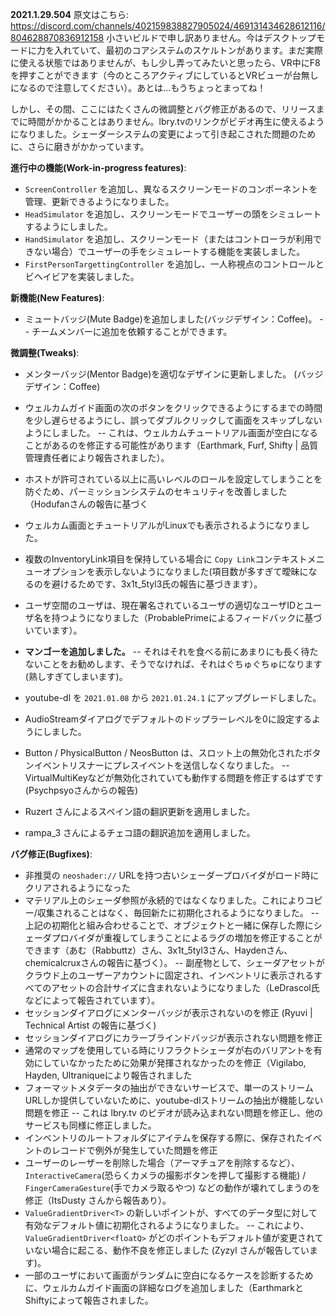 **2021.1.29.504**
原文はこちら: https://discord.com/channels/402159838827905024/469131434628612116/804628870836912158
小さいビルドで申し訳ありません。今はデスクトップモードに力を入れていて、最初のコアシステムのスケルトンがあります。まだ実際に使える状態ではありませんが、もし少し弄ってみたいと思ったら、VR中にF8を押すことができます（今のところアクティブにしているとVRビューが台無しになるので注意してください）。あとは…もうちょっとまってね！

しかし、その間、ここにはたくさんの微調整とバグ修正があるので、リリースまでに時間がかかることはありません。lbry.tvのリンクがビデオ再生に使えるようになりました。シェーダーシステムの変更によって引き起こされた問題のために、さらに磨きがかかっています。

**進行中の機能(Work-in-progress features)**:
- `ScreenController` を追加し、異なるスクリーンモードのコンポーネントを管理、更新できるようになりました。
- `HeadSimulator` を追加し、スクリーンモードでユーザーの頭をシミュレートするようにしました。
- `HandSimulator` を追加し、スクリーンモード（またはコントローラが利用できない場合）でユーザーの手をシミュレートする機能を実装しました。
- `FirstPersonTargettingController` を追加し、一人称視点のコントロールとビヘイビアを実装しました。

**新機能(New Features)**:
- ミュートバッジ(Mute Badge)を追加しました(バッジデザイン：Coffee)。
-- チームメンバーに追加を依頼することができます。

**微調整(Tweaks)**:
- メンターバッジ(Mentor Badge)を適切なデザインに更新しました。 (バッジデザイン：Coffee)
- ウェルカムガイド画面の次のボタンをクリックできるようにするまでの時間を少し遅らせるようにし、誤ってダブルクリックして画面をスキップしないようにしました。
-- これは、ウェルカムチュートリアル画面が空白になることがあるのを修正する可能性があります（Earthmark, Furf, Shifty | 品質管理責任者により報告されました）。
- ホストが許可されている以上に高いレベルのロールを設定してしまうことを防ぐため、パーミッションシステムのセキュリティを改善しました（Hodufanさんの報告に基づく
- ウェルカム画面とチュートリアルがLinuxでも表示されるようになりました。
- 複数のInventoryLink項目を保持している場合に `Copy Link`コンテキストメニューオプションを表示しないようになりました(項目数が多すぎて曖昧になるのを避けるためです、3x1t_5tyl3氏の報告に基づきます）。
- ユーザ空間のユーザは、現在署名されているユーザの適切なユーザIDとユーザ名を持つようになりました（ProbablePrimeによるフィードバックに基づいています）。
- **マンゴーを追加しました。**
-- それはそれを食べる前にあまりにも長く待たないことをお勧めします、そうでなければ、それはぐちゅぐちゅになります(熟しすぎてしまいます)。
- youtube-dl を `2021.01.08` から `2021.01.24.1` にアップグレードしました。
- AudioStreamダイアログでデフォルトのドップラーレベルを0に設定するようにしました。
- Button / PhysicalButton / NeosButton は、スロット上の無効化されたボタンイベントリスナーにプレスイベントを送信しなくなりました。
-- VirtualMultiKeyなどが無効化されていても動作する問題を修正するはずです (Psychpsyoさんからの報告)

- Ruzert さんによるスペイン語の翻訳更新を適用しました。
- rampa_3 さんによるチェコ語の翻訳追加を適用しました。

**バグ修正(Bugfixes)**:
- 非推奨の `neoshader://` URLを持つ古いシェーダープロバイダがロード時にクリアされるようになった
- マテリアル上のシェーダ参照が永続的ではなくなりました。これによりコピー/収集されることはなく、毎回新たに初期化されるようになりました。
-- 上記の初期化と組み合わせることで、オブジェクトと一緒に保存した際にシェーダプロバイダが重複してしまうことによるラグの増加を修正することができます（あむ（Rabbuttz）さん、3x1t_5tyl3さん、Haydenさん、chemicalcruxさんの報告に基づく）。
-- 副産物として、シェーダアセットがクラウド上のユーザーアカウントに固定され、インベントリに表示されるすべてのアセットの合計サイズに含まれないようになりました（LeDrascol氏などによって報告されています）。
- セッションダイアログにメンターバッジが表示されないのを修正 (Ryuvi | Technical Artist の報告に基づく)
- セッションダイアログにカラーブラインドバッジが表示されない問題を修正
- 通常のマップを使用している時にリフラクトシェーダが右のバリアントを有効にしていなかったために効果が発揮されなかったのを修正（Vigilabo, Hayden, Ultraniqueにより報告されました
- フォーマットメタデータの抽出ができないサービスで、単一のストリームURLしか提供していないために、youtube-dlストリームの抽出が機能しない問題を修正
-- これは lbry.tv のビデオが読み込まれない問題を修正し、他のサービスも同様に修正しました。
- インベントリのルートフォルダにアイテムを保存する際に、保存されたイベントのレコードで例外が発生していた問題を修正
- ユーザーのレーザーを削除した場合（アーマチュアを削除するなど）、 `InteractiveCamera`(恐らくカメラの撮影ボタンを押して撮影する機能) / `FingerCameraGesture`(手でカメラ取るやつ) などの動作が壊れてしまうのを修正（ItsDusty <PRISM>さんから報告あり）。
- `ValueGradientDriver<T>` の新しいポイントが、すべてのデータ型に対して有効なデフォルト値に初期化されるようになりました。
-- これにより、`ValueGradientDriver<floatQ>` がどのポイントもデフォルト値が変更されていない場合に起こる、動作不良を修正しました (Zyzyl さんが報告しています)。
- 一部のユーザにおいて画面がランダムに空白になるケースを診断するために、ウェルカムガイド画面の詳細なログを追加しました（EarthmarkとShiftyによって報告されました。

